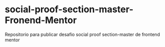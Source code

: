 # social-proof-section-master-Fronend-Mentor
Repositorio para publicar desafio social proof section-master de frontend mentor

